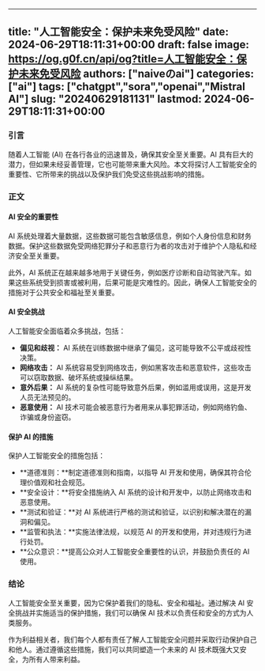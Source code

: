 
---
title: "人工智能安全：保护未来免受风险"
date: 2024-06-29T18:11:31+00:00
draft: false
image: https://og.g0f.cn/api/og?title=人工智能安全：保护未来免受风险
authors: ["naiveのai"]
categories: ["ai"]
tags: ["chatgpt","sora","openai","Mistral AI"]
slug: "20240629181131"
lastmod: 2024-06-29T18:11:31+00:00
---
### 引言

随着人工智能 (AI) 在各行各业的迅速普及，确保其安全至关重要。AI 具有巨大的潜力，但如果未经妥善管理，它也可能带来重大风险。本文将探讨人工智能安全的重要性、它所带来的挑战以及保护我们免受这些挑战影响的措施。

### 正文

#### AI 安全的重要性

AI 系统处理着大量数据，这些数据可能包含敏感信息，例如个人身份信息和财务数据。保护这些数据免受网络犯罪分子和恶意行为者的攻击对于维护个人隐私和经济安全至关重要。

此外，AI 系统正在越来越多地用于关键任务，例如医疗诊断和自动驾驶汽车。如果这些系统受到损害或被利用，后果可能是灾难性的。因此，确保人工智能安全的措施对于公共安全和福祉至关重要。

#### AI 安全挑战

人工智能安全面临着众多挑战，包括：

- **偏见和歧视：** AI 系统在训练数据中继承了偏见，这可能导致不公平或歧视性决策。
- **网络攻击：** AI 系统容易受到网络攻击，例如黑客攻击和恶意软件，这些攻击可以窃取数据、破坏系统或操纵结果。
- **意外后果：** AI 系统的复杂性可能导致意外后果，例如滥用或误用，这是开发人员无法预见的。
- **恶意使用：** AI 技术可能会被恶意行为者用来从事犯罪活动，例如网络钓鱼、诈骗或身份盗窃。

#### 保护 AI 的措施

保护人工智能安全的措施包括：

- **道德准则：**制定道德准则和指南，以指导 AI 开发和使用，确保其符合伦理价值观和社会规范。
- **安全设计：**将安全措施纳入 AI 系统的设计和开发中，以防止网络攻击和恶意使用。
- **测试和验证：**对 AI 系统进行严格的测试和验证，以识别和解决潜在的漏洞和偏见。
- **监管和执法：**实施法律法规，以规范 AI 的开发和使用，并对违规行为进行处罚。
- **公众意识：**提高公众对人工智能安全重要性的认识，并鼓励负责任的 AI 使用。

### 结论

人工智能安全至关重要，因为它保护着我们的隐私、安全和福祉。通过解决 AI 安全挑战并实施适当的保护措施，我们可以确保 AI 技术以负责任和安全的方式为人类服务。

作为利益相关者，我们每个人都有责任了解人工智能安全问题并采取行动保护自己和他人。通过遵循这些措施，我们可以共同塑造一个未来的 AI 技术既强大又安全，为所有人带来利益。